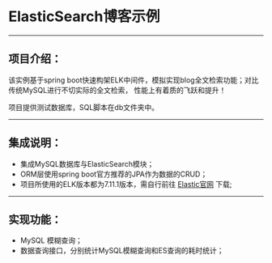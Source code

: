 # ElasticSearch博客示例
***
## 项目介绍：

该实例基于spring boot快速构架ELK中间件，模拟实现blog全文检索功能；对比传统MySQL进行不切实际的全文检索，
性能上有着质的飞跃和提升！

项目提供测试数据库，SQL脚本在db文件夹中。
***
## 集成说明：

- 集成MySQL数据库与ElasticSearch模块；
- ORM层使用spring boot官方推荐的JPA作为数据的CRUD；
- 项目所使用的ELK版本都为7.11.1版本，需自行前往 [Elastic官网](https://www.elastic.co/cn/elastic-stack) 下载;
***
## 实现功能：

- MySQL 模糊查询；
- 数据查询接口，分别统计MySQL模糊查询和ES查询的耗时统计；